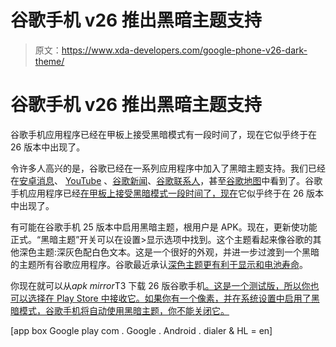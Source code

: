 # 谷歌手机 v26 推出黑暗主题支持

> 原文：<https://www.xda-developers.com/google-phone-v26-dark-theme/>

# 谷歌手机 v26 推出黑暗主题支持

谷歌手机应用程序已经在甲板上接受黑暗模式有一段时间了，现在它似乎终于在 26 版本中出现了。

令许多人高兴的是，谷歌已经在一系列应用程序中加入了黑暗主题支持。我们已经在[安卓消息](https://www.xda-developers.com/android-messages-redesign-dark-mode/)、 [YouTube](https://www.xda-developers.com/youtube-dark-mode-android-roll-out/) 、[谷歌新闻](https://www.xda-developers.com/google-news-5-5-dark-theme/)、[谷歌联系人](https://www.xda-developers.com/google-contacts-adds-dark-theme/)，甚至[谷歌地图](https://www.xda-developers.com/google-maps-manual-dark-mode-navigation/)中看到了。谷歌手机应用程序已经[在甲板上接受黑暗模式一段时间了，现在](https://www.xda-developers.com/google-phone-app-dark-theme/)它似乎终于在 26 版本中出现了。

有可能在谷歌手机 25 版本中启用黑暗主题，根用户是 APK。现在，更新使功能正式。“黑暗主题”开关可以在设置>显示选项中找到。这个主题看起来像谷歌的其他深色主题:深灰色配白色文本。这是一个很好的外观，并进一步过渡到一个黑暗的主题所有谷歌应用程序。谷歌最近承认[深色主题更有利于显示和电池寿命](https://www.xda-developers.com/google-wants-developers-to-add-dark-themes-to-save-battery-life/)。

你现在就可以从*apk mirror*T3 下载 26 版谷歌手机[。这是一个测试版，所以你也可以选择在 Play Store 中接收它。如果你有一个像素，并在系统设置中启用了黑暗模式，谷歌手机将自动使用黑暗主题，你不能关闭它。](https://www.apkmirror.com/apk/google-inc/google-phone/google-phone-26-0-221539659-publicbeta-release/)

[app box Google play com . Google . Android . dialer & HL = en]